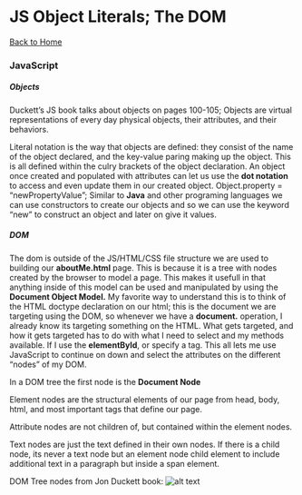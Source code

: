 # JS Object Literals; The DOM

[Back to Home](https://rizo85.github.io/reading-notes/)

### JavaScript

##### Objects

Duckett’s JS book talks about objects on pages 100-105; Objects are virtual representations of every day physical objects, their attributes, and their behaviors.

Literal notation is the way that objects are defined: they consist of the name of the object declared, and the key-value paring making up the object. This is all defined within the culry brackets of the object declaration. 
An object once created and populated with attributes can let us use the **dot notation** to access and even update them in our created object. 
Object.property = “newPropertyValue”; Similar to **Java** and other programing languages we can use constructors to create our objects and so we can use the keyword “new” to construct an object and later on give it values.

##### DOM

The dom is outside of the JS/HTML/CSS file structure we are used to building our **aboutMe.html** page. This is because it is a tree with nodes created by the browser to model a page. 
This makes it usefull in that anything inside of this model can be used and manipulated by using the **Document Object Model.**
My favorite way to understand this is to think of the HTML doctype declaration on our html; this is the document we are targeting using the DOM, so whenever we have a **document.** operation, I already know its targeting something on the HTML.
What gets targeted, and how it gets targeted has to do with what I need to select and my methods available. If I use the **elementById**, or specify a tag. This all lets me use JavaScript to continue on down and select the attributes on the different “nodes” of my DOM.

In a DOM tree the first node is the **Document Node**

Element nodes are the structural elements of our page from head, body, html, and most important tags that define our page.

Attribute nodes are not children of, but contained within the element nodes. 

Text nodes are just the text defined in their own nodes. If there is a child node, its never a text node but an element node child element to include additional text in a paragraph but inside a span element.

DOM Tree nodes from Jon Duckett book: 
![alt text](https://view.publitas.com/42146/346396/pages/49cb6b76ffb9c0a22524622b641b2b2d881e4259-at1000.jpg )
